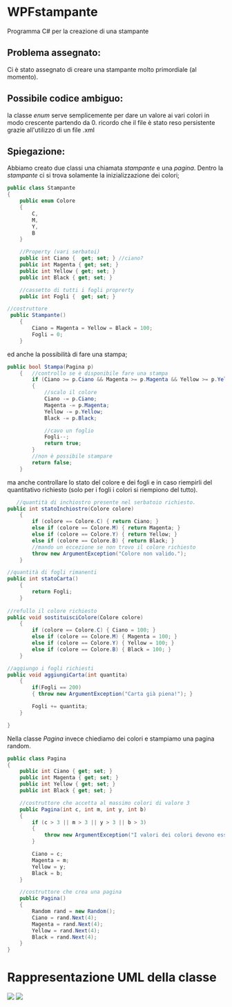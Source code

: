 # WPFstampante
Programma C# per la creazione di una stampante
## Problema assegnato:
Ci è stato assegnato di creare una stampante molto primordiale (al momento).
## Possibile codice ambiguo:
la classe *enum* serve semplicemente per dare un valore ai vari colori in modo crescente partendo da 0.
ricordo che il file è stato reso persistente grazie all'utilizzo di un file .xml
## Spiegazione:

Abbiamo creato due classi una chiamata *stampante* e una *pagina*. Dentro la *stampante* ci si trova solamente  la inizializzazione dei colori;

```C#
public class Stampante
{
    public enum Colore
    {
        C,
        M,
        Y,
        B
    }

    //Property (vari serbatoi)
    public int Ciano {  get; set; } //ciano?
    public int Magenta { get; set; }
    public int Yellow { get; set; }
    public int Black { get; set; }

    //cassetto di tutti i fogli proprerty
    public int Fogli {  get; set; }

//costruttore
 public Stampante()
    {
        Ciano = Magenta = Yellow = Black = 100;
        Fogli = 0;
    }
```
ed anche la possibilità di fare una stampa;

```C#
public bool Stampa(Pagina p) 
    {   //controllo se è disponibile fare una stampa
        if (Ciano >= p.Ciano && Magenta >= p.Magenta && Yellow >= p.Yellow && Black >= p.Yellow && Fogli > 0)
        {
            //scalo il colore
            Ciano -= p.Ciano;
            Magenta -= p.Magenta;
            Yellow -= p.Yellow;
            Black -= p.Black;

            //cavo un foglio
            Fogli--;
            return true;
        }
        //non è possibile stampare
        return false;
    }
```
ma anche controllare lo stato del colore e dei fogli e in caso riempirli del quantitativo richiesto (solo per i fogli i colori si riempiono del tutto).


```C# 
   //quantità di inchiostro presente nel serbatoio richiesto.
public int statoInchiostro(Colore colore)
    {
        if (colore == Colore.C) { return Ciano; }
        else if (colore == Colore.M) { return Magenta; }
        else if (colore == Colore.Y) { return Yellow; }
        else if (colore == Colore.B) { return Black; }
        //mando un eccezione se non trovo il colore richiesto
        throw new ArgumentException("Colore non valido.");
    }

//quantità di fogli rimanenti
public int statoCarta()
    {
        return Fogli;
    }
    
//refullo il colore richiesto
public void sostituisciColore(Colore colore) 
    {
        if (colore == Colore.C) { Ciano = 100; }
        else if (colore == Colore.M) { Magenta = 100; }
        else if (colore == Colore.Y) { Yellow = 100; }
        else if (colore == Colore.B) { Black = 100; }
    }

//aggiungo i fogli richiesti
public void aggiungiCarta(int quantita) 
    {
        if(Fogli == 200) 
        { throw new ArgumentException("Carta già piena!"); }

        Fogli += quantita;
    }

}
```
Nella classe *Pagina* invece chiediamo dei colori e stampiamo una pagina random.
```C#
public class Pagina
{
    public int Ciano { get; set; }
    public int Magenta { get; set; }
    public int Yellow { get; set; }
    public int Black { get; set; }

    //costruttore che accetta al massimo colori di valore 3
    public Pagina(int c, int m, int y, int b) 
    {
        if (c > 3 || m > 3 || y > 3 || b > 3)
        {
            throw new ArgumentException("I valori dei colori devono essere al massimo 3.");
        }

        Ciano = c;
        Magenta = m;
        Yellow = y;
        Black = b;
    }

    //costruttore che crea una pagina
    public Pagina()
    {
        Random rand = new Random();
        Ciano = rand.Next(4);
        Magenta = rand.Next(4);
        Yellow = rand.Next(4);
        Black = rand.Next(4);
    }
}
```

# Rappresentazione UML della classe 
<img src= "https://github.com/ThIsIsNoTFiNe/WPFStampante/assets/127590111/f910b150-3a7d-4f2f-aa0b-773a6b4059e5">
<img src= "https://github.com/ThIsIsNoTFiNe/WPFStampante/assets/127590111/2a0ff9b2-b15c-4ad1-9064-16fdefb997f1">
